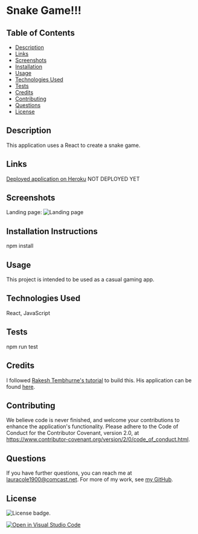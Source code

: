 # Snake Game!!!

## Table of Contents

* [Description](#description)
* [Links](#links)
* [Screenshots](#screenshots)
* [Installation](#installation)
* [Usage](#usage)
* [Technologies Used](#technologies)
* [Tests](#tests)
* [Credits](#credits)
* [Contributing](#contributing)
* [Questions](#questions)
* [License](#license)

## Description

This application uses a React to create a snake game.

## Links

[Deployed application on Heroku](https://#) NOT DEPLOYED YET

## Screenshots

Landing page:
![Landing page](assets/#.png)

## Installation Instructions

npm install

## Usage

This project is intended to be used as a casual gaming app.

## Technologies Used

React, JavaScript

## Tests

npm run test

## Credits

I followed [Rakesh Tembhurne's tutorial](https://medium.com/swlh/how-i-created-a-snake-game-in-react-7743fc599084) to build this. His application can be found [here](https://github.com/rakeshtembhurne/snake-game).

## Contributing

We believe code is never finished, and welcome your contributions to enhance the application's functionality. Please adhere to the Code of Conduct for the Contributor Covenant, version 2.0, at https://www.contributor-covenant.org/version/2/0/code_of_conduct.html.

## Questions

If you have further questions, you can reach me at lauracole1900@comcast.net. For more of my work, see [my GitHub](https://github.com/LauraCole1900).

## License

![License badge](https://img.shields.io/badge/license-MIT-brightgreen).

[![Open in Visual Studio Code](https://open.vscode.dev/badges/open-in-vscode.svg)](https://open.vscode.dev/LauraCole1900/bcms)